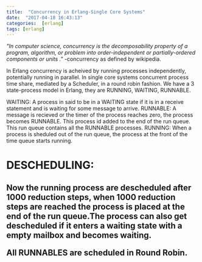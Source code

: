 ```yaml
---
title:  "Concurrency in Erlang-Single Core Systems"
date:  "2017-04-18 16:43:13"
categories:  [erlang]
tags: [erlang]
---
```


*"In computer science, concurrency is the decomposability property of a program, algorithm, or problem into order-independent or partially-ordered components or units
."* -concurrency as defined by wikipedia.

In Erlang concurrency is acheived by running processes independently, potentially running in parallel. In single core systems concurrent process time share, mediated by a Scheduler, in a round robin fashion. We have a 3 state-process model in Erlang, they are RUNNING, WAITING, RUNNABLE.

WAITING: A process in said to be in a WAITING state if it is in a receive statement and is waiting for some message to arrive.
RUNNABLE: A message is recieved or the timer of the process reaches zero, the process becomes RUNNABLE. This process id added to the end of the run queue. This run queue contains all the RUNNABLE processes.
RUNNING: When a process is sheduled out of the run queue, the process at the front of the time queue starts running.

<h1>DESCHEDULING:<h2>

Now the running process are descheduled after 1000 reduction steps, when 1000 reduction steps are reached the process is placed at the end of the run queue.The process can also get descheduled if it enters a waiting state with a empty mailbox and becomes waiting.

All RUNNABLES are scheduled in Round Robin.
